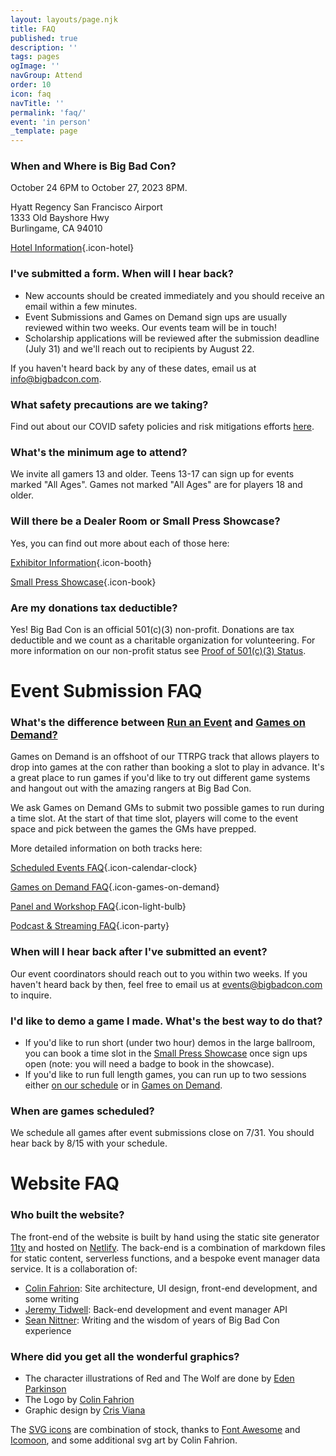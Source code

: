 ```yaml
---
layout: layouts/page.njk
title: FAQ
published: true
description: ''
tags: pages
ogImage: ''
navGroup: Attend
order: 10
icon: faq
navTitle: ''
permalink: 'faq/'
event: 'in person'
_template: page
---
```


### When and Where is Big Bad Con?

October 24 6PM to October 27, 2023 8PM.

Hyatt Regency San Francisco Airport\
1333 Old Bayshore Hwy\
Burlingame, CA 94010

<!--Big Bad Con Group Rate: $139/night ([booking link](https://www.hyatt.com/en-US/group-booking/SFOBU/G-BBC3)) -->

[Hotel Information](/hotel){.icon-hotel}

### I've submitted a form. When will I hear back?

* New accounts should be created immediately and you should receive an email within a few minutes.
* Event Submissions and Games on Demand sign ups are usually reviewed within two weeks. Our events team will be in touch!
* Scholarship applications will be reviewed after the submission deadline (July 31) and we'll reach out to recipients by August 22.

If you haven't heard back by any of these dates, email us at info@bigbadcon.com.

### What safety precautions are we taking?

Find out about our COVID safety policies and risk mitigations efforts [here](/public-health-policy).

### What's the minimum age to attend?

We invite all gamers 13 and older. Teens 13-17 can sign up for events marked "All Ages". Games not marked "All Ages" are for players 18 and older.

### Will there be a Dealer Room or Small Press Showcase?

Yes, you can find out more about each of those here:

[Exhibitor Information](/exhibitor-information){.icon-booth}

[Small Press Showcase](/small-press-showcase){.icon-book}

### Are my donations tax deductible?

Yes! Big Bad Con is an official 501(c)(3) non-profit. Donations are tax deductible and we count as a charitable organization for volunteering. For more information on our non-profit status see [Proof of 501(c)(3) Status](/non-profit).

# Event Submission FAQ

### What's the difference between [Run an Event](https://www.bigbadcon.com/run-an-event/) and [Games on Demand?](<> "https://www.bigbadcon.com/games-on-demand/")

Games on Demand is an offshoot of our TTRPG track that allows players to drop into games at the con rather than booking a slot to play in advance. It's a great place to run games if you'd like to try out different game systems and hangout out with the amazing rangers at Big Bad Con.

We ask Games on Demand GMs to submit two possible games to run during a time slot. At the start of that time slot, players will come to the event space and pick between the games the GMs have prepped.

More detailed information on both tracks here:

[Scheduled Events FAQ](https://www.bigbadcon.com/scheduled-events-faq/){.icon-calendar-clock}

[Games on Demand FAQ](/games-on-demand-how-it-works/){.icon-games-on-demand}

[Panel and Workshop FAQ](https://www.bigbadcon.com/panel-faq/){.icon-light-bulb}

[Podcast & Streaming FAQ](https://www.bigbadcon.com/podcast-streaming-faq/){.icon-party}

### When will I hear back after I've submitted an event?

Our event coordinators should reach out to you within two weeks. If you haven't heard back by then, feel free to email us at events@bigbadcon.com to inquire.

### I'd like to demo a game I made. What's the best way to do that?

* If you'd like to run short (under two hour) demos in the large ballroom, you can book a time slot in the [Small Press Showcase](https://www.bigbadcon.com/small-press-showcase/) once sign ups open (note: you will need a badge to book in the showcase).
* If you'd like to run full length games, you can run up to two sessions either [on our schedule](https://www.bigbadcon.com/run-an-event/) or in [Games on Demand](https://www.bigbadcon.com/games-on-demand/).

### When are games scheduled?

We schedule all games after event submissions close on 7/31. You should hear back by 8/15 with your schedule.

# Website FAQ

### Who built the website?

The front-end of the website is built by hand using the static site generator [11ty](https://www.11ty.dev) and hosted on [Netlify](https://www.netlify.com). The back-end is a combination of markdown files for static content, serverless functions, and a bespoke event manager data service. It is a collaboration of:

* [Colin Fahrion](/staff/#colin-fahrion): Site architecture, UI design, front-end development, and some writing
* [Jeremy Tidwell](/staff/#jeremy-tidwell): Back-end development and event manager API
* [Sean Nittner](/staff/#sean-nittner): Writing and the wisdom of years of Big Bad Con experience

### Where did you get all the wonderful graphics?

* The character illustrations of Red and The Wolf are done by [Eden Parkinson](https://eden-parkinson.com)
* The Logo by [Colin Fahrion](/staff/#colin-fahrion)
* Graphic design by [Cris Viana](/staff/#cris-viana)

The [SVG icons](/icons) are combination of stock, thanks to [Font Awesome](https://fontawesome.com/license) and [Icomoon](https://icomoon.io), and some additional svg art by Colin Fahrion.
